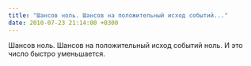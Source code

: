 ```yaml
---
title: "Шансов ноль. Шансов на положительный исход событий..."
date: 2010-07-23 21:14:00 +0300
---
```


Шансов ноль. Шансов на положительный исход событий ноль. И это число быстро уменьшается.

